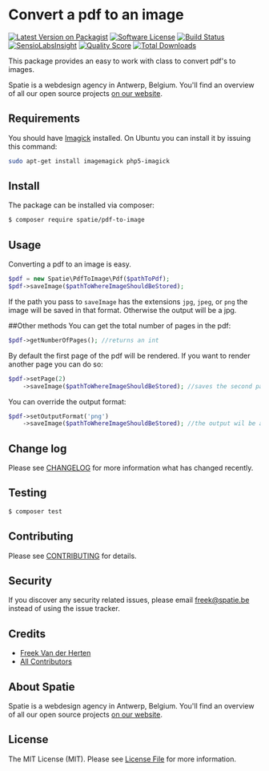 # Convert a pdf to an image

[![Latest Version on Packagist](https://img.shields.io/packagist/v/spatie/pdf-to-image.svg?style=flat-square)](https://packagist.org/packages/spatie/pdf-to-image)
[![Software License](https://img.shields.io/badge/license-MIT-brightgreen.svg?style=flat-square)](LICENSE.md)
[![Build Status](https://img.shields.io/travis/spatie/pdf-to-image/master.svg?style=flat-square)](https://travis-ci.org/spatie/pdf-to-image)
[![SensioLabsInsight](https://img.shields.io/sensiolabs/i/e99ed9fd-89c4-4963-a0cf-02fe46714def.svg?style=flat-square)](https://insight.sensiolabs.com/projects/e99ed9fd-89c4-4963-a0cf-02fe46714def)
[![Quality Score](https://img.shields.io/scrutinizer/g/spatie/pdf-to-image.svg?style=flat-square)](https://scrutinizer-ci.com/g/spatie/pdf-to-image)
[![Total Downloads](https://img.shields.io/packagist/dt/spatie/pdf-to-image.svg?style=flat-square)](https://packagist.org/packages/spatie/pdf-to-image)

This package provides an easy to work with class to convert pdf's to images.

Spatie is a webdesign agency in Antwerp, Belgium. You'll find an overview of all our open source projects [on our website](https://spatie.be/opensource).

## Requirements

You should have [Imagick](http://php.net/manual/en/imagick.setresolution.php) installed. On Ubuntu you can install it by issuing this command:
```bash
sudo apt-get install imagemagick php5-imagick
``` 

## Install

The package can be installed via composer:
``` bash
$ composer require spatie/pdf-to-image
```

## Usage

Converting a pdf to an image is easy.

```php
$pdf = new Spatie\PdfToImage\Pdf($pathToPdf);
$pdf->saveImage($pathToWhereImageShouldBeStored);
```

If the path you pass to `saveImage` has the extensions  `jpg`, `jpeg`, or `png` the image will be saved in that format.
Otherwise the output will be a jpg.

##Other methods
You can get the total number of pages in the pdf:
```php
$pdf->getNumberOfPages(); //returns an int
```

By default the first page of the pdf will be rendered. If you want to render another page you can do so:
```php
$pdf->setPage(2)
    ->saveImage($pathToWhereImageShouldBeStored); //saves the second page
```

You can override the output format:
```php
$pdf->setOutputFormat('png')
    ->saveImage($pathToWhereImageShouldBeStored); //the output wil be a png, no matter what
```

## Change log

Please see [CHANGELOG](CHANGELOG.md) for more information what has changed recently.

## Testing

``` bash
$ composer test
```

## Contributing

Please see [CONTRIBUTING](CONTRIBUTING.md) for details.

## Security

If you discover any security related issues, please email freek@spatie.be instead of using the issue tracker.

## Credits

- [Freek Van der Herten](https://github.com/spatie)
- [All Contributors](../../contributors)

## About Spatie
Spatie is a webdesign agency in Antwerp, Belgium. You'll find an overview of all our open source projects [on our website](https://spatie.be/opensource).

## License

The MIT License (MIT). Please see [License File](LICENSE.md) for more information.
